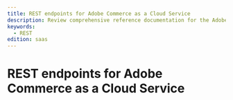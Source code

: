 ```yaml
---
title: REST endpoints for Adobe Commerce as a Cloud Service
description: Review comprehensive reference documentation for the Adobe Commerce as a Cloud Service REST API schema.
keywords:
  - REST
edition: saas
--- 
```


# REST endpoints for Adobe Commerce as a Cloud Service

<RedoclyAPIBlock src="/commerce-webapi/openapi/accs-schema.yaml" pagination="section" />

